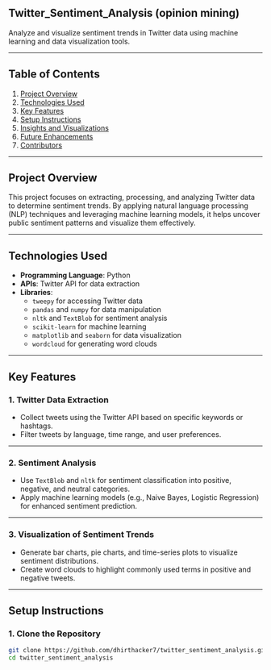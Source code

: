 ## Twitter_Sentiment_Analysis (opinion mining)

Analyze and visualize sentiment trends in Twitter data using machine learning and data visualization tools.  

---

## Table of Contents  
1. [Project Overview](#project-overview)  
2. [Technologies Used](#technologies-used)  
3. [Key Features](#key-features)  
4. [Setup Instructions](#setup-instructions)  
5. [Insights and Visualizations](#insights-and-visualizations)  
6. [Future Enhancements](#future-enhancements)  
7. [Contributors](#contributors)  

---

## Project Overview  
This project focuses on extracting, processing, and analyzing Twitter data to determine sentiment trends. By applying natural language processing (NLP) techniques and leveraging machine learning models, it helps uncover public sentiment patterns and visualize them effectively.  

---

## Technologies Used  
- **Programming Language**: Python  
- **APIs**: Twitter API for data extraction  
- **Libraries**:  
  - `tweepy` for accessing Twitter data  
  - `pandas` and `numpy` for data manipulation  
  - `nltk` and `TextBlob` for sentiment analysis  
  - `scikit-learn` for machine learning  
  - `matplotlib` and `seaborn` for data visualization  
  - `wordcloud` for generating word clouds  

---

## Key Features  

### 1. Twitter Data Extraction  
- Collect tweets using the Twitter API based on specific keywords or hashtags.  
- Filter tweets by language, time range, and user preferences.  

---

### 2. Sentiment Analysis  
- Use `TextBlob` and `nltk` for sentiment classification into positive, negative, and neutral categories.  
- Apply machine learning models (e.g., Naive Bayes, Logistic Regression) for enhanced sentiment prediction.  

---

### 3. Visualization of Sentiment Trends  
- Generate bar charts, pie charts, and time-series plots to visualize sentiment distributions.  
- Create word clouds to highlight commonly used terms in positive and negative tweets.  

---

## Setup Instructions  

### 1. Clone the Repository  
```bash  
git clone https://github.com/dhirthacker7/twitter_sentiment_analysis.git  
cd twitter_sentiment_analysis  
```
